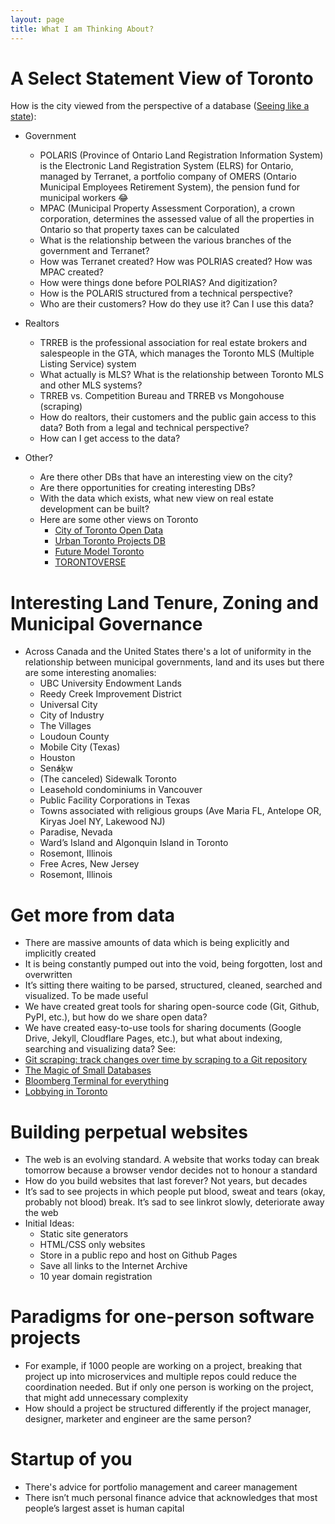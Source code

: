 ```yaml
---
layout: page
title: What I am Thinking About?
---
```


# A Select Statement View of Toronto 
How is the city viewed from the perspective of a database ([Seeing like a state](https://slatestarcodex.com/2017/03/16/book-review-seeing-like-a-state/)):
- Government
	- POLARIS (Province of Ontario Land Registration Information System) is the Electronic Land Registration System (ELRS) for Ontario, managed by Terranet, a portfolio company of OMERS (Ontario Municipal Employees Retirement System), the pension fund for municipal workers 😂
    - MPAC (Municipal Property Assessment Corporation), a crown corporation, determines the assessed value of all the properties in Ontario so that property taxes can be calculated
    - What is the relationship between the various branches of the government and Terranet?
    - How was Terranet created? How was POLRIAS created? How was MPAC created?
    - How were things done before POLRIAS? And digitization?
    - How is the POLARIS structured from a technical perspective?
    - Who are their customers? How do they use it? Can I use this data?

- Realtors
    - TRREB is the professional association for real estate brokers and salespeople in the GTA, which manages the Toronto MLS (Multiple Listing Service) system
    - What actually is MLS? What is the relationship between Toronto MLS and other MLS systems? 
    - TRREB vs. Competition Bureau and TRREB vs Mongohouse (scraping)
    - How do realtors, their customers and the public gain access to this data? Both from a legal and technical perspective?
    - How can I get access to the data?

- Other?
	- Are there other DBs that have an interesting view on the city?
	- Are there opportunities for creating interesting DBs?
	- With the data which exists, what new view on real estate development can be built?
	- Here are some other views on Toronto
		- [City of Toronto Open Data](https://open.toronto.ca/catalogue/?search=development&sort=score%20desc)
		- [Urban Toronto Projects DB](https://urbantoronto.ca/database/projects/)
		- [Future Model Toronto](https://www.stephenvelasco.com/)
        - [TORONTOVERSE](https://torontoverse.com/)

# Interesting Land Tenure, Zoning and Municipal Governance
- Across Canada and the United States there's a lot of uniformity in the relationship between municipal governments, land and its uses but there are some interesting anomalies: <!-- (TODO add a explain for why these are interesting) -->
    - UBC University Endowment Lands
    - Reedy Creek Improvement District
    - Universal City
    - City of Industry
    - The Villages
    - Loudoun County
    - Mobile City (Texas)
    - Houston
    - Sen̓áḵw
    - (The canceled) Sidewalk Toronto
    - Leasehold condominiums in Vancouver
    - Public Facility Corporations in Texas
    - Towns associated with religious groups (Ave Maria FL, Antelope OR, Kiryas Joel NY, Lakewood NJ)
    - Paradise, Nevada
    - Ward’s Island and Algonquin Island in Toronto
    - Rosemont, Illinois <!--  https://twitter.com/north0fnorth/status/1713960831602323613 -->
    - Free Acres, New Jersey <!-- https://twitter.com/mnolangray/status/1650599822972567552?t=KctJuMsesHDRh9-Z9VS8CQ&s=19 https://www.nj.com/inside-jersey/2014/09/hidden_jersey_were_off_to_see_free_acres.html -->
    -  Rosemont, Illinois <!--  https://x.com/north0fnorth/status/1713960831602323613?s=20 -->
    
# Get more from data
- There are massive amounts of data which is being explicitly and implicitly created
- It is being constantly pumped out into the void, being forgotten, lost and overwritten
- It’s sitting there waiting to be parsed, structured, cleaned, searched and visualized. To be made useful
- We have created great tools for sharing open-source code (Git, Github, PyPI, etc.), but how do we share open data?
- We have created easy-to-use tools for sharing documents (Google Drive, Jekyll, Cloudflare Pages, etc.), but what about indexing, searching and visualizing data?
See:
- [Git scraping: track changes over time by scraping to a Git repository](https://simonwillison.net/2020/Oct/9/git-scraping/)
- [The Magic of Small Databases](https://tomcritchlow.com/2023/01/27/small-databases/)
- [Bloomberg Terminal for everything](https://marginalrevolution.com/marginalrevolution/2019/12/work-on-these-things.html#:~:text=Bloomberg%20Terminal%20for,variety%20of%20domains.)
- [Lobbying in Toronto](https://github.com/RamVasuthevan/TorontoLobbyistRegistry/)

# Building perpetual websites
- The web is an evolving standard. A website that works today can break tomorrow because a browser vendor decides not to honour a standard
- How do you build websites that last forever? Not years, but decades
- It’s sad to see projects in which people put blood, sweat and tears (okay, probably not blood) break. It’s sad to see linkrot slowly, deteriorate away the web
- Initial Ideas:
    - Static site generators
    - HTML/CSS only websites
    - Store in a public repo and host on Github Pages
    - Save all links to the Internet Archive
    - 10 year domain registration

# Paradigms for one-person software projects
- For example, if 1000 people are working on a project, breaking that project up into microservices and multiple repos could reduce the coordination needed. But if only one person is working on the project, that might add unnecessary complexity
- How should a project be structured differently if the project manager, designer, marketer and engineer are the same person?

# Startup of you
- There's advice for portfolio management and career management
- There isn’t much personal finance advice that acknowledges that most people’s largest asset is human capital
